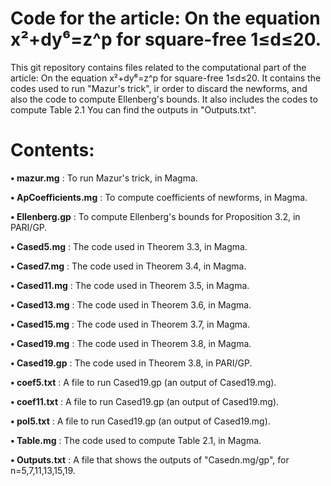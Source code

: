 # Code for the article: On the equation x²+dy⁶=z^p for square-free 1≤d≤20.

This git repository contains files related to the computational part of the article: On the equation x²+dy⁶=z^p for square-free 1≤d≤20. It contains the codes used to run "Mazur's trick", ir order to discard the newforms, and also the code to compute Ellenberg's bounds. It also includes the codes to compute Table 2.1 You can find the outputs in "Outputs.txt".

# Contents:

**• mazur.mg** : To run Mazur's trick, in Magma.

**• ApCoefficients.mg** : To compute coefficients of newforms, in Magma.

**• Ellenberg.gp** : To compute Ellenberg's bounds for Proposition 3.2, in PARI/GP.

**• Cased5.mg** :  The code used in Theorem 3.3, in Magma.

**• Cased7.mg** :  The code used in Theorem 3.4, in Magma.

**• Cased11.mg** :  The code used in Theorem 3.5, in Magma.

**• Cased13.mg** :  The code used in Theorem 3.6, in Magma.

**• Cased15.mg** :  The code used in Theorem 3.7, in Magma.

**• Cased19.mg** :  The code used in Theorem 3.8, in Magma.

**• Cased19.gp** :  The code used in Theorem 3.8, in PARI/GP.

**• coef5.txt** :  A file to run Cased19.gp (an output of Cased19.mg).

**• coef11.txt** :  A file to run Cased19.gp (an output of Cased19.mg).

**• pol5.txt** : A file to run Cased19.gp (an output of Cased19.mg).

**• Table.mg** :  The code used to compute Table 2.1, in Magma.

**• Outputs.txt** :  A file that shows the outputs of "Casedn.mg/gp", for n=5,7,11,13,15,19. 
